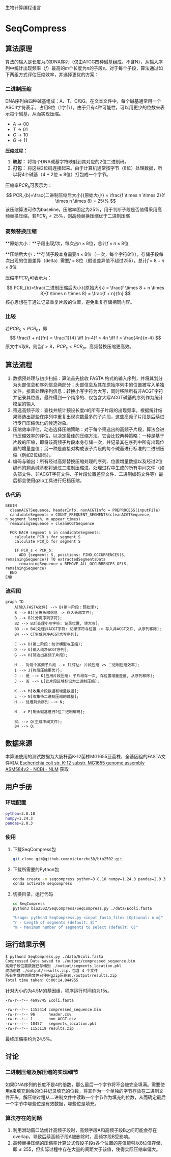 生物计算编程语言

# SeqCompress

## 算法原理

算法的输入是长度为$l$的DNA序列（仅由ATCG四种碱基组成，不含N），从输入序列中统计出现频率（$f$）最高的$m$个长度为$n$的子段$s$。对于每个子段，算法通过如下两组方式评估压缩效率，并选择更优的方案：

### 二进制压缩

DNA序列由四种碱基组成：A、T、C和G。在文本文件中，每个碱基通常用一个ASCII字符表示，占用8位（1字节）。由于只有4种可能性，可以用更少的位数来表示每个碱基，从而实现压缩。

*   $A \rightarrow 00$
*   $T \rightarrow 01$
*   $C \rightarrow 10$
*   $G \rightarrow 11$

**压缩过程：**

1.  **映射：** 将每个DNA碱基字符映射到其对应的2位二进制码。
2.  **打包：** 将这些2位码连接起来。由于计算机通常按字节（8位）处理数据，所以将4个碱基（4 * 2位 = 8位）打包成一个字节。

压缩率$PCR_{b}$可表示为：
$$
PCR_{b}=\frac{二进制压缩后大小}{原始大小} = \frac{f \times n \times 2}{f \times n \times 8} = 25\%
$$
该压缩算法可作为baseline，压缩率固定为$25\%$，用于判断子段是否值得采用高频替换压缩，若$PCR_{s} < 25\%$，则高频替换压缩优于二进制压缩

### 高频替换压缩

**原始大小：**子段出现$f$次，每次占$n \times 8$位，总计$f \times n \times 8$位

**压缩后大小：**存储子段本身需要$n \times 8$位（一次，每个字符$8$位），存储子段每次出现的位置差异（delta）需要$f \times 8$位（假设差异值不超过255），总计$f \times 8 + n \times 8$位

压缩率$PCR_{s}$​可表示为：
$$
PCR_{b}=\frac{二进制压缩后大小}{原始大小} = \frac{f \times 8 + n \times 8}{f \times n \times 8} = \frac{f + n}{fn}
$$
核心思想在于通过记录重复片段的位置，避免重复存储相同内容。

### 比较

若$PCR_{S} < PCR_{b}$，即
$$
\frac{f + n}{fn} < \frac{1}{4} \iff (n-4)f > 4n \iff f > \frac{4n}{n-4}
$$
原文中$n$取8，则当$f > 8$，$PCR_{s} < PCR_{b}$，高频替换压缩更高效。





## 算法流程

1. 数据预处理与初步扫描：算法首先接收 FASTA 格式的输入序列，并将其划分为头部信息和序列信息两部分；头部信息及其在原始序列中的位置被写入单独文件。接着处理序列信息：转换小写字符为大写，同时移除所有非ACGT字符并记录其位置，最终得到一个纯净的、仅包含大写ACGT碱基的序列作为统计模型的输入
2. 筛选高频子段：查找并统计预设长度$n$的所有子片段的出现频率。根据统计结果筛选出那些在序列中重复出现次数最多的子片段，这些高频子片段是后续进行专门压缩优化的候选对象。
3. 压缩效率评估，动态选择压缩策略：对于每个筛选出的高频子片段，算法会进行压缩效率的评估，以决定最佳的压缩方法。它会比较两种策略：一种是基于片段的压缩，即将该高频子片段本身存储一次，并记录其在序列中所有出现位置的增量差值；另一种是直接对构成该子片段的每个碱基进行标准的二进制压缩（例如2位编码）。
4. 编码与输出：所有经过高频替换压缩处理的序列、位置增量数据以及经过2位编码的剩余碱基都将通过二进制压缩进，处理过程中生成的所有中间文件（如头部文件、非ACGT字符文件、子片段位置差异文件、二进制编码文件等）最后都会使用gzip工具进行归档压缩。

### 伪代码

```pseudocode
BEGIN
  cleanACGTSequence, headerInfo, nonACGTInfo = PREPROCESS(inputFile)
  candidateSegments = COUNT_FREQUENT_SEGMENTS(cleanACGTSequence, n_segment_length, m_appear_times)
  remainingSequence = cleanACGTSequence
  
  FOR EACH segment S in candidateSegments:
    calculate PCR_s for segment S 
    calculate PCR_b for segment S  

    IF PCR_s < PCR_b: 
      ADD {segment: S, positions: FIND_OCCURRENCES(S, remainingSequence)} TO extractedSegmentsData
      remainingSequence = REMOVE_ALL_OCCURRENCES_OF(S, remainingSequence) 
  END 
END
```



### 流程图

```mermaid
graph TD
    A[输入FASTA文件] --> B(第一阶段：预处理);
    B --> B1[分离头部信息 -> 存入头部文件];
    B --> B2[分离序列字符];
    B2 --> B3[处理小写字符: 记录位置, 转大写];
    B3 --> B4[处理非ACGT字符: 记录字符与位置 -> 存入非ACGT文件, 从序列移除];
    B4 --> C[生成纯净ACGT大写序列];

    C --> D(第二阶段：统计模型与压缩);
    D --> G[输入纯净ACGT序列];
    G --> H{筛选出高频子片段};

    H -- 对每个高频子片段 --> I[评估: 片段压缩 vs 二进制压缩效率];
    I --> J{片段压缩更优?};
    J -- 是 --> K[应用片段压缩: 子片段存一次, 存位置增量差值, 从序列移除];
    J -- 否 --> L[此片段区域标记为二进制压缩];

    K --> M[收集片段数据和增量数据];
    L --> N[收集待二进制压缩的碱基];
    H -- 处理剩余序列 --> N;

    N --> P[剩余碱基进行2位二进制编码];

    B1 --> Q(生成中间文件);
    B4 --> Q;
```



## 数据来源

本算法使用的测试数据为大肠杆菌K-12菌株MG1655亚菌株，全基因组的FASTA文件可从 [Escherichia coli str. K-12 substr. MG1655 genome assembly ASM584v2 - NCBI - NLM](https://www.ncbi.nlm.nih.gov/datasets/genome/GCF_000005845.2/) 获取



## 用户手册

### 环境配置

```bash
python=3.8.18
numpy=1.24.3
pandas=2.0.3
```



### 使用

1. 下载SeqCompress包

   ```bash
   git clone git@github.com:victorzhu30/bio2502.git
   ```

   

2. 下载所需要的Python包

   ```bash
   conda create -n seqcompress python=3.8.18 numpy=1.24.3 pandas=2.0.3 -y
   conda activate seqcompress
   ```

   

3. 切换目录，运行代码

   ```bash
   cd SeqCompress
   python3 bio2502/SeqCompress/SeqCompress.py ./data/Ecoli.fasta
   
   "Usage: python3 SeqCompress.py <input_fasta_file> [Optional: n m]"
   "n - Length of segments (default: 8)"
   "m - Maximum number of segments to select (default: 6)"
   ```

   



## 运行结果示例

```bash
$ python3 SeqCompress.py ./data/Ecoli.fasta 
Compressed Data saved to ./output/compressed_sequence.bin
高频子段位置数据已存储到 ./output/segments_location.pkl
成功创建 ./output/results.zip，包含 4 个文件
所有生成的结果文件已使用gzip压缩到./output/results.zip
Total time taken: 0:00:14.844955
```



针对大小约为4.5M的基因组，程序运行时间约为15s。

```bash
-rw-r--r-- 4699745 Ecoli.fasta

-rw-r--r-- 1153414 compressed_sequence.bin
-rw-r--r-- 96 	   header.csv
-rw-r--r-- 1       non_ACGT.csv
-rw-r--r-- 10457   segments_location.pkl
-rw-r--r-- 1153119 results.zip
```



最终压缩率约为24.5%。



## 讨论

### 二进制压缩及解压缩的实现细节

如果DNA序列的长度不是4的倍数，那么最后一个字节将不会被完全填满。需要使用`0`来填充剩余的位并记录填充的位数，将其作为一个单独的字节存放在二进制文件开头。解压缩过程从二进制文件中读取一个字节作为填充的位数，从而确定最后一个字节中哪些位是有效数据，哪些位是填充。

### 算法存在的问题

1. 利用滑动窗口法统计高频子段时，高频字段A和高频子段B之间可能会存在overlap，导致后续高频子段A被删除时，高频字段B受影响。
2. 高频替换压缩的压缩率计算公式假设子段s各个位置的差值能够以8位值存储，即$\leq 255$，但实际过程中存在大量的间距大于该值，使得实际压缩率偏大。